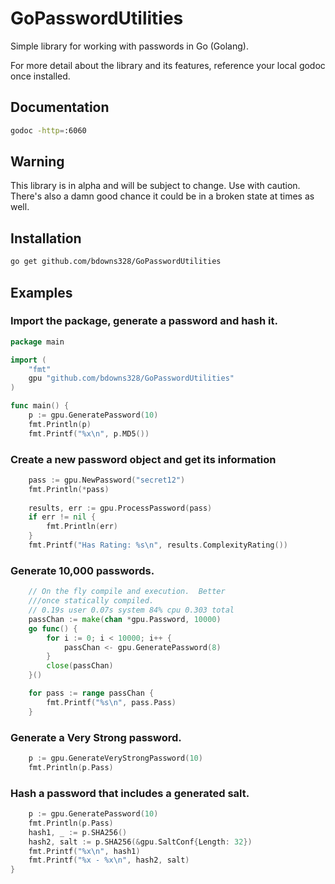 # GoPasswordUtilities

Simple library for working with passwords in Go (Golang).

For more detail about the library and its features, reference your local godoc once installed.

## Documentation

```bash
godoc -http=:6060
```

## Warning

This library is in alpha and will be subject to change.  Use with caution.  There's also a damn good chance it 
could be in a broken state at times as well.

## Installation

```bash
go get github.com/bdowns328/GoPasswordUtilities
```

## Examples

### Import the package, generate a password and hash it.

```Go
package main

import (
	"fmt"
	gpu "github.com/bdowns328/GoPasswordUtilities"
)

func main() {
	p := gpu.GeneratePassword(10)
	fmt.Println(p)
	fmt.Printf("%x\n", p.MD5())
```

### Create a new password object and get its information

```Go
    pass := gpu.NewPassword("secret12")
    fmt.Println(*pass)
    
    results, err := gpu.ProcessPassword(pass)
    if err != nil {
        fmt.Println(err)
    }
    fmt.Printf("Has Rating: %s\n", results.ComplexityRating())
```

### Generate 10,000 passwords.

```Go
    // On the fly compile and execution.  Better 
    ///once statically compiled.
    // 0.19s user 0.07s system 84% cpu 0.303 total
    passChan := make(chan *gpu.Password, 10000)
    go func() {
        for i := 0; i < 10000; i++ {
            passChan <- gpu.GeneratePassword(8)
        }
        close(passChan)
    }()

    for pass := range passChan {
        fmt.Printf("%s\n", pass.Pass)
    }
```

### Generate a Very Strong password.
 
```Go
    p := gpu.GenerateVeryStrongPassword(10)
    fmt.Println(p.Pass)
```

### Hash a password that includes a generated salt.

```Go
    p := gpu.GeneratePassword(10)
    fmt.Println(p.Pass)
    hash1, _ := p.SHA256()
    hash2, salt := p.SHA256(&gpu.SaltConf{Length: 32})
    fmt.Printf("%x\n", hash1)
    fmt.Printf("%x - %x\n", hash2, salt)   
}
```